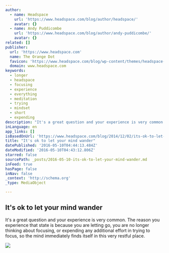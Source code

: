 ```yaml
---
author:
  - name: Headspace
    url: 'https://www.headspace.com/blog/author/headspace/'
    avatar: {}
  - name: Andy Puddicombe
    url: 'https://www.headspace.com/blog/author/andy-puddicombe/'
    avatar: {}
related: []
publisher:
  url: 'https://www.headspace.com'
  name: The Orange Dot
  favicon: 'https://www.headspace.com/blog/wp-content/themes/headspace-1.6.0/favicon.png'
  domain: www.headspace.com
keywords:
  - longer
  - headspace
  - focusing
  - experience
  - everything
  - meditation
  - trying
  - mindset
  - short
  - expending
description: "It's a great question and your experience is very common. The reason you experience that state is because you are letting go, you are no longer thinking about focusing, or expending any additional effort in trying to focus, so the mind immediately finds itself in this very restful place."
inLanguage: en
app_links: []
isBasedOnUrl: 'https://www.headspace.com/blog/2014/12/02/its-ok-to-let-your-mind-wander/?cardid=463&utm_source=view&utm_medium=social&utm_campaign=view-ios'
title: "It's ok to let your mind wander"
datePublished: '2016-05-10T04:44:13.484Z'
dateModified: '2016-05-10T04:43:12.806Z'
starred: false
sourcePath: _posts/2016-05-10-its-ok-to-let-your-mind-wander.md
inFeed: true
hasPage: false
inNav: false
_context: 'http://schema.org'
_type: MediaObject

---
```

<article style=""><h1>It's ok to let your mind wander</h1><p>It's a great question and your experience is very common. The reason you experience that state is because you are letting go, you are no longer thinking about focusing, or expending any additional effort in trying to focus, so the mind immediately finds itself in this very restful place.</p><img src="https://s3-us-west-2.amazonaws.com/hs-production-blog/blog/wp-content/uploads/2015/01/08050120/hsblog_Ask_Andy_01.png" /></article>